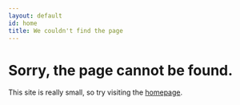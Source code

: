 ```yaml
---
layout: default
id: home
title: We couldn't find the page
---
```


# Sorry, the page cannot be found.

This site is really small, so try visiting the [homepage](/).
